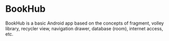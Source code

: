 # BookHub
BookHub is a basic Android app based on the concepts of fragment, volley library, recycler view, navigation drawer, database (room), internet access, etc.
